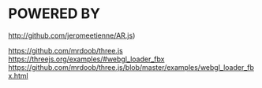 # POWERED BY 

http://github.com/jeromeetienne/AR.js)


https://github.com/mrdoob/three.js
https://threejs.org/examples/#webgl_loader_fbx
https://github.com/mrdoob/three.js/blob/master/examples/webgl_loader_fbx.html
